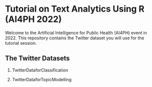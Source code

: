 # Tutorial on Text Analytics Using R (AI4PH 2022)

Welcome to the Artificial Intelligence for Public Health (AI4PH) event in 2022.
This repository contains the Twitter dataset you will use for the tutorial session. 

## The Twitter Datasets

1. TwitterDataforClassification

2. TwitterDataforTopicModelling
